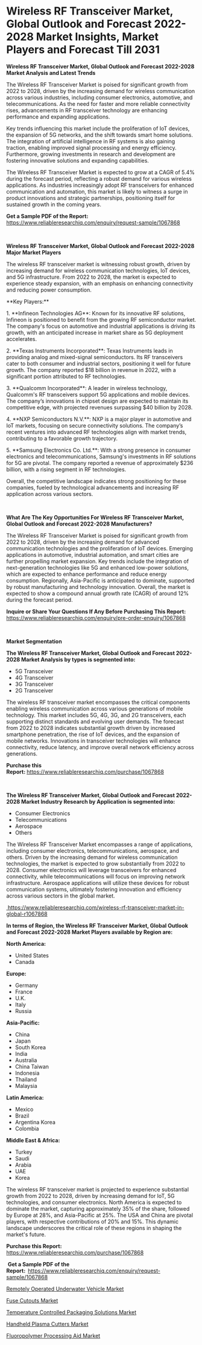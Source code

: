 <p><h1>Wireless RF Transceiver Market, Global Outlook and Forecast 2022-2028 Market Insights, Market Players and Forecast Till 2031</h1></p><p><strong>Wireless RF Transceiver Market, Global Outlook and Forecast 2022-2028 Market Analysis and Latest Trends</strong></p>
<p><p>The Wireless RF Transceiver Market is poised for significant growth from 2022 to 2028, driven by the increasing demand for wireless communication across various industries, including consumer electronics, automotive, and telecommunications. As the need for faster and more reliable connectivity rises, advancements in RF transceiver technology are enhancing performance and expanding applications. </p><p>Key trends influencing this market include the proliferation of IoT devices, the expansion of 5G networks, and the shift towards smart home solutions. The integration of artificial intelligence in RF systems is also gaining traction, enabling improved signal processing and energy efficiency. Furthermore, growing investments in research and development are fostering innovative solutions and expanding capabilities.</p><p>The Wireless RF Transceiver Market is expected to grow at a CAGR of 5.4% during the forecast period, reflecting a robust demand for various wireless applications. As industries increasingly adopt RF transceivers for enhanced communication and automation, this market is likely to witness a surge in product innovations and strategic partnerships, positioning itself for sustained growth in the coming years.</p></p>
<p><strong>Get a Sample PDF of the Report:&nbsp;</strong> <a href="https://www.reliableresearchiq.com/enquiry/request-sample/1067868?utm_campaign=1117&utm_medium=2&utm_source=Github&utm_content=ia&utm_term=04122024&utm_id=wireless-rf-transceiver-market-global-outlook-and-forecast-2022-2028">https://www.reliableresearchiq.com/enquiry/request-sample/1067868</a></p>
<p>&nbsp;</p>
<p><strong>Wireless RF Transceiver Market, Global Outlook and Forecast 2022-2028 Major Market Players</strong></p>
<p><p>The wireless RF transceiver market is witnessing robust growth, driven by increasing demand for wireless communication technologies, IoT devices, and 5G infrastructure. From 2022 to 2028, the market is expected to experience steady expansion, with an emphasis on enhancing connectivity and reducing power consumption.</p><p>**Key Players:**</p><p>1. **Infineon Technologies AG**: Known for its innovative RF solutions, Infineon is positioned to benefit from the growing RF semiconductor market. The company's focus on automotive and industrial applications is driving its growth, with an anticipated increase in market share as 5G deployment accelerates.</p><p>2. **Texas Instruments Incorporated**: Texas Instruments leads in providing analog and mixed-signal semiconductors. Its RF transceivers cater to both consumer and industrial sectors, positioning it well for future growth. The company reported $18 billion in revenue in 2022, with a significant portion attributed to RF technologies.</p><p>3. **Qualcomm Incorporated**: A leader in wireless technology, Qualcomm's RF transceivers support 5G applications and mobile devices. The company’s innovations in chipset design are expected to maintain its competitive edge, with projected revenues surpassing $40 billion by 2028.</p><p>4. **NXP Semiconductors N.V.**: NXP is a major player in automotive and IoT markets, focusing on secure connectivity solutions. The company’s recent ventures into advanced RF technologies align with market trends, contributing to a favorable growth trajectory.</p><p>5. **Samsung Electronics Co. Ltd.**: With a strong presence in consumer electronics and telecommunications, Samsung's investments in RF solutions for 5G are pivotal. The company reported a revenue of approximately $236 billion, with a rising segment in RF technologies.</p><p>Overall, the competitive landscape indicates strong positioning for these companies, fueled by technological advancements and increasing RF application across various sectors.</p></p>
<p>&nbsp;</p>
<p><strong>What Are The Key Opportunities For Wireless RF Transceiver Market, Global Outlook and Forecast 2022-2028 Manufacturers?</strong></p>
<p><p>The Wireless RF Transceiver Market is poised for significant growth from 2022 to 2028, driven by the increasing demand for advanced communication technologies and the proliferation of IoT devices. Emerging applications in automotive, industrial automation, and smart cities are further propelling market expansion. Key trends include the integration of next-generation technologies like 5G and enhanced low-power solutions, which are expected to enhance performance and reduce energy consumption. Regionally, Asia-Pacific is anticipated to dominate, supported by robust manufacturing and technology innovation. Overall, the market is expected to show a compound annual growth rate (CAGR) of around 12% during the forecast period.</p></p>
<p><strong>Inquire or Share Your Questions If Any Before Purchasing This Report:</strong> <a href="https://www.reliableresearchiq.com/enquiry/pre-order-enquiry/1067868?utm_campaign=1117&utm_medium=2&utm_source=Github&utm_content=ia&utm_term=04122024&utm_id=wireless-rf-transceiver-market-global-outlook-and-forecast-2022-2028">https://www.reliableresearchiq.com/enquiry/pre-order-enquiry/1067868</a></p>
<p>&nbsp;</p>
<p><strong>Market Segmentation</strong></p>
<p><strong>The Wireless RF Transceiver Market, Global Outlook and Forecast 2022-2028 Market Analysis by types is segmented into:</strong></p>
<p><ul><li>5G Transceiver</li><li>4G Transceiver</li><li>3G Transceiver</li><li>2G Transceiver</li></ul></p>
<p><p>The wireless RF transceiver market encompasses the critical components enabling wireless communication across various generations of mobile technology. This market includes 5G, 4G, 3G, and 2G transceivers, each supporting distinct standards and evolving user demands. The forecast from 2022 to 2028 indicates substantial growth driven by increased smartphone penetration, the rise of IoT devices, and the expansion of mobile networks. Innovations in transceiver technologies will enhance connectivity, reduce latency, and improve overall network efficiency across generations.</p></p>
<p><strong>Purchase this Report:&nbsp;</strong><a href="https://www.reliableresearchiq.com/purchase/1067868?utm_campaign=1117&utm_medium=2&utm_source=Github&utm_content=ia&utm_term=04122024&utm_id=wireless-rf-transceiver-market-global-outlook-and-forecast-2022-2028">https://www.reliableresearchiq.com/purchase/1067868</a></p>
<p>&nbsp;</p>
<p><strong>The Wireless RF Transceiver Market, Global Outlook and Forecast 2022-2028 Market Industry Research by Application is segmented into:</strong></p>
<p><ul><li>Consumer Electronics</li><li>Telecommunications</li><li>Aerospace</li><li>Others</li></ul></p>
<p><p>The Wireless RF Transceiver Market encompasses a range of applications, including consumer electronics, telecommunications, aerospace, and others. Driven by the increasing demand for wireless communication technologies, the market is expected to grow substantially from 2022 to 2028. Consumer electronics will leverage transceivers for enhanced connectivity, while telecommunications will focus on improving network infrastructure. Aerospace applications will utilize these devices for robust communication systems, ultimately fostering innovation and efficiency across various sectors in the global market.</p></p>
<p><a href="https://www.reliableresearchiq.com/wireless-rf-transceiver-market-in-global-r1067868?utm_campaign=1117&utm_medium=2&utm_source=Github&utm_content=ia&utm_term=04122024&utm_id=wireless-rf-transceiver-market-global-outlook-and-forecast-2022-2028">&nbsp;https://www.reliableresearchiq.com/wireless-rf-transceiver-market-in-global-r1067868</a></p>
<p><strong>In terms of Region, the Wireless RF Transceiver Market, Global Outlook and Forecast 2022-2028 Market Players available by Region are:</strong></p>
<p>
    <p> <strong> North America: </strong>
        <ul>
            <li>United States</li>
            <li>Canada</li>
        </ul>
        </p> 
    <p> <strong> Europe: </strong>
        <ul>
            <li>Germany</li>
            <li>France</li>
            <li>U.K.</li>
            <li>Italy</li>
            <li>Russia</li>
        </ul>
        </p> 
    <p> <strong> Asia-Pacific: </strong>
        <ul>
            <li>China</li>
            <li>Japan</li>
            <li>South Korea</li>
            <li>India</li>
            <li>Australia</li>
            <li>China Taiwan</li>
            <li>Indonesia</li>
            <li>Thailand</li>
            <li>Malaysia</li>
        </ul>
        </p> 
    <p> <strong> Latin America: </strong>
        <ul>
            <li>Mexico</li>
            <li>Brazil</li>
            <li>Argentina Korea</li>
            <li>Colombia</li>
        </ul>
        </p> 
    <p> <strong> Middle East & Africa: </strong>
        <ul>
            <li>Turkey</li>
            <li>Saudi</li>
            <li>Arabia</li>
            <li>UAE</li>
            <li>Korea</li>
        </ul>
    </p>
    </p>
<p><p>The wireless RF transceiver market is projected to experience substantial growth from 2022 to 2028, driven by increasing demand for IoT, 5G technologies, and consumer electronics. North America is expected to dominate the market, capturing approximately 35% of the share, followed by Europe at 28%, and Asia-Pacific at 25%. The USA and China are pivotal players, with respective contributions of 20% and 15%. This dynamic landscape underscores the critical role of these regions in shaping the market's future.</p></p>
<p><strong>Purchase this Report: </strong><a href="https://www.reliableresearchiq.com/purchase/1067868?utm_campaign=1117&utm_medium=2&utm_source=Github&utm_content=ia&utm_term=04122024&utm_id=wireless-rf-transceiver-market-global-outlook-and-forecast-2022-2028">https://www.reliableresearchiq.com/purchase/1067868</a></p>
<p>&nbsp;<strong>Get a Sample PDF of the Report:&nbsp;&nbsp;</strong><a href="https://www.reliableresearchiq.com/enquiry/request-sample/1067868?utm_campaign=1117&utm_medium=2&utm_source=Github&utm_content=ia&utm_term=04122024&utm_id=wireless-rf-transceiver-market-global-outlook-and-forecast-2022-2028">https://www.reliableresearchiq.com/enquiry/request-sample/1067868</a></p>
<p><strong></strong></p>
<p><p><a href="https://www.linkedin.com/pulse/remotely-operated-underwater-vehicle-market-analysis-forecast-ihnwf?utm_campaign=1117&utm_medium=2&utm_source=Github&utm_content=ia&utm_term=04122024&utm_id=wireless-rf-transceiver-market-global-outlook-and-forecast-2022-2028">Remotely Operated Underwater Vehicle Market</a></p><p><a href="https://www.linkedin.com/pulse/fuse-cutouts-market-report-exploring-growth-trends-revenue-houwe?utm_campaign=1117&utm_medium=2&utm_source=Github&utm_content=ia&utm_term=04122024&utm_id=wireless-rf-transceiver-market-global-outlook-and-forecast-2022-2028">Fuse Cutouts Market</a></p><p><a href="https://www.linkedin.com/pulse/projected-revenue-market-growth-temperature-controlled-nyb5c?utm_campaign=1117&utm_medium=2&utm_source=Github&utm_content=ia&utm_term=04122024&utm_id=wireless-rf-transceiver-market-global-outlook-and-forecast-2022-2028">Temperature Controlled Packaging Solutions Market</a></p><p><a href="https://issuu.com/reportprime-2/docs/handheld-plasma-cutters-market-size-2030.pptx?utm_campaign=1117&utm_medium=2&utm_source=Github&utm_content=ia&utm_term=04122024&utm_id=wireless-rf-transceiver-market-global-outlook-and-forecast-2022-2028">Handheld Plasma Cutters Market</a></p><p><a href="https://issuu.com/reportprime-2/docs/fluoropolymer-processing-aid-market-size-2030.pptx?utm_campaign=1117&utm_medium=2&utm_source=Github&utm_content=ia&utm_term=04122024&utm_id=wireless-rf-transceiver-market-global-outlook-and-forecast-2022-2028">Fluoropolymer Processing Aid Market</a></p></p>